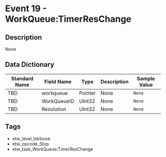 # Event 19 - WorkQueue:TimerResChange

## Description
None

## Data Dictionary
|Standard Name|Field Name|Type|Description|Sample Value|
|---|---|---|---|---|
|TBD|workqueue|Pointer|None|`None`|
|TBD|WorkQueueID|UInt32|None|`None`|
|TBD|Resolution|UInt32|None|`None`|

## Tags
* etw_level_Verbose
* etw_opcode_Stop
* etw_task_WorkQueue:TimerResChange